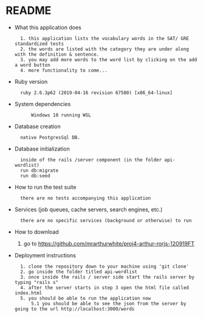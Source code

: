 
# README

* What this application does

        1. this application lists the vocabulary words in the SAT/ GRE standardized tests
        2. the words are listed with the category they are under along with the definition & sentence.
        3. you may add more words to the word list by clicking on the add a word button
        4. more functionality to come...

* Ruby version

        ruby 2.6.3p62 (2019-04-16 revision 67580) [x86_64-linux]
* System dependencies

            Windows 10 running WSL

* Database creation

        native PostgresSql DB.

* Database initialization

        inside of the rails /server component (in the folder api-wordlist)
        run db:migrate
        run db:seed

* How to run the test suite

        there are no tests accompanying this application

* Services (job queues, cache servers, search engines, etc.)

        there are no specific services (background or otherwise) to run

* How to download

    1. go to https://github.com/mrarthurwhite/proj4-arthur-rorjs-120919FT
    
* Deployment instructions
    
        1. clone the repository down to your machine using 'git clone'
        2. go inside the folder titled api-wordlist
        3. once inside the rails / server side start the rails server by typing "rails s"
        4. after the server starts in step 3 open the html file called index.html
        5. you should be able to run the application now
            5.1 you should be able to see the json from the server by going to the url http://localhost:3000/words